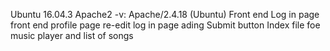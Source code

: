 Ubuntu 16.04.3
    Apache2 -v: Apache/2.4.18 (Ubuntu)
    Front end Log in page
    front end profile page
    re-edit log in page ading Submit button 
    Index file foe music player and list of songs
